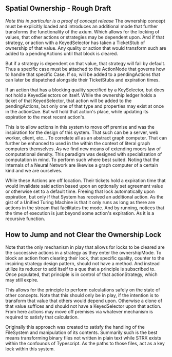 ## Spatial Ownership - Rough Draft
*Note this in particular is a proof of concept release*
The ownership concept must be explicitly loaded and introduces an additional mode that further transforms the functionality of the axium. Which allows for the locking of values, that other actions or strategies may be dependent upon. And if that strategy, or action with a KeyedSelector has taken a TicketStub of ownership of that value. Any quality or action that would transform such are added to a pendingActions until that block is cleared.

But if a strategy is dependent on that value, that strategy will fail by default. Thus a specific case must be attached to the ActionNode that governs how to handle that specific Case. If so, will be added to a pendingActions that can later be dispatched alongside their TicketStubs and expiration times.

If an action that has a blocking quality specified by a KeySelector, but does not hold a KeyedSelectors on itself. While the ownership ledger holds a ticket of that KeyedSelector, that action will be added to the pendingActions, but only one of that type and properties may exist at once in the actionQue. But will hold that action's place, while updating its expiration to the most recent action's.

This is to allow actions in this system to move off premise and was the inspiration for the design of this system. That such can be a server, web worker, client, etc... To correlate all as an abstract graph computer. That can further be enhanced to used in the within the context of literal graph computers themselves. As we find new means of extending moors law of computational density. This paradigm was designed with specialization of computation in mind. To perform such where best suited. Noting that the internals of a Neural Network are likewise a graph computer of a certain kind and we are ourselves.

While these Actions are off location. Their tickets hold a expiration time that would invalidate said action based upon an optionally set agreement value or otherwise set to a default time. Freeing that lock automatically upon expiration, but only if that System has received an additional action. As the gist of a Unified Turing Machine is that it only runs as long as there are actions in the stream that facilitates the mode. And by running, notices that the time of execution is just beyond some action's expiration. As it is a recursive function.

## How to Jump and not Clear the Ownership Lock
Note that the only mechanism in play that allows for locks to be cleared are the successive actions in a strategy as they enter the ownershipMode. To block an action from clearing their lock, that specific quality, counter to the inspiring strategy design pattern, should not have a method. And instead utilize its reducer to add itself to a que that a principle is subscribed to. Once populated, that principle is in control of that actionStrategy, which may still expire.

This allows for the principle to perform calculations safely on the state of other concepts. Note that this should only be in play, if the intention is to transform that value that others would depend upon. Otherwise a clone of that value suffices and should not have a KeyedSelector upon that action. From here actions may move off premises via whatever mechanism is required to satisfy that calculation.

Originally this approach was created to satisfy the handling of the FileSystem and manipulation of its contents. Summarily such is the best means transforming binary files not written in plain text while STRX exists within the confounds of Typescript. As the paths to those files, act as a key lock within this system.